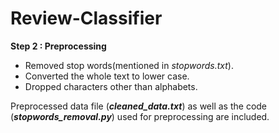 # Review-Classifier
<b>Step 2 : Preprocessing</b>
<ul>
<li>Removed stop words(mentioned in <i>stopwords.txt</i>).</li>
<li>Converted the whole text to lower case.</li>
<li>Dropped characters other than alphabets.</li> 
</ul>
Preprocessed data file (<b><i>cleaned_data.txt</i></b>) as well as the code (<b><i>stopwords_removal.py</i></b>) used for preprocessing are included.

